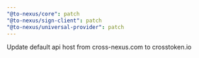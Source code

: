 ```yaml
---
"@to-nexus/core": patch
"@to-nexus/sign-client": patch
"@to-nexus/universal-provider": patch
---
```


Update default api host from cross-nexus.com to crosstoken.io
